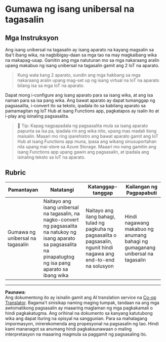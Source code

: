<!--
CO_OP_TRANSLATOR_METADATA:
{
  "original_hash": "701f4a4466f9309b6e1d863077df0c06",
  "translation_date": "2025-08-27T23:00:13+00:00",
  "source_file": "6-consumer/lessons/4-multiple-language-support/assignment.md",
  "language_code": "tl"
}
-->
# Gumawa ng isang unibersal na tagasalin

## Mga Instruksyon

Ang isang unibersal na tagasalin ay isang aparato na kayang magsalin sa iba't ibang wika, na nagbibigay-daan sa mga tao na may magkaibang wika na makapag-usap. Gamitin ang mga natutunan mo sa mga nakaraang aralin upang makabuo ng isang unibersal na tagasalin gamit ang 2 IoT na aparato.

> Kung wala kang 2 aparato, sundin ang mga hakbang sa mga nakaraang aralin upang mag-set up ng isang virtual na IoT na aparato bilang isa sa mga IoT na aparato.

Dapat mong i-configure ang isang aparato para sa isang wika, at ang isa naman para sa isa pang wika. Ang bawat aparato ay dapat tumanggap ng pagsasalita, i-convert ito sa teksto, ipadala ito sa kabilang aparato sa pamamagitan ng IoT Hub at isang Functions app, pagkatapos ay isalin ito at i-play ang isinaling pagsasalita.

> 💁 Tip: Kapag nagpapadala ng pagsasalita mula sa isang aparato papunta sa isa pa, ipadala rin ang wika nito, upang mas madali itong maisalin. Maaari mo ring iparehistro ang bawat aparato gamit ang IoT Hub at isang Functions app muna, ipasa ang wikang sinusuportahan nila upang mai-store sa Azure Storage. Maaari mo nang gamitin ang isang Functions app upang gawin ang pagsasalin, at ipadala ang isinaling teksto sa IoT na aparato.

## Rubric

| Pamantayan | Natatangi | Katanggap-tanggap | Kailangan ng Pagpapabuti |
| ---------- | --------- | ----------------- | ------------------------ |
| Gumawa ng unibersal na tagasalin | Naitayo ang isang unibersal na tagasalin, na nagko-convert ng pagsasalita na natukoy ng isang aparato sa pagsasalita na pinapatugtog ng isa pang aparato sa ibang wika | Naitayo ang ilang bahagi, tulad ng pagkuha ng pagsasalita o pagsasalin, ngunit hindi nagawa ang end-to-end na solusyon | Hindi nagawang makabuo ng anumang bahagi ng gumaganang unibersal na tagasalin |

---

**Paunawa**:  
Ang dokumentong ito ay isinalin gamit ang AI translation service na [Co-op Translator](https://github.com/Azure/co-op-translator). Bagama't sinisikap naming maging tumpak, tandaan na ang mga awtomatikong pagsasalin ay maaaring maglaman ng mga pagkakamali o hindi pagkakatugma. Ang orihinal na dokumento sa kanyang katutubong wika ang dapat ituring na opisyal na sanggunian. Para sa mahalagang impormasyon, inirerekomenda ang propesyonal na pagsasalin ng tao. Hindi kami mananagot sa anumang hindi pagkakaunawaan o maling interpretasyon na maaaring magmula sa paggamit ng pagsasaling ito.